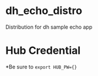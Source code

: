 # dh_echo_distro
Distribution for dh sample echo app

# Hub Credential
*Be sure to `export HUB_PW={}`
